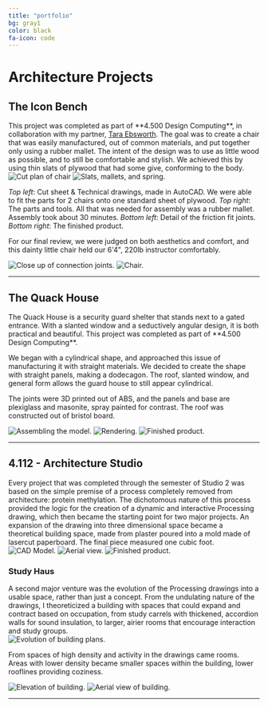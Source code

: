 ```yaml
---
title: "portfolio"
bg: gray1
color: black
fa-icon: code
---
```

<!-- 	row big column, row small column, row full column 
		use divs to make pictures of different sizes fit in one row	-->

<!-- =================================== DIGITAL PROJECTS  =====================================-->


<!--  TVOICE ===================================================================================-->


<!-- =================================== ARCHITECTURE  =========================================-->
<h1>Architecture Projects</h1>

<!-- ======================================THE ICON BENCH =====================================-->
<h2>The Icon Bench</h2>
This project was completed as part of **4.500 Design Computing**, in collaboration with my partner, <a href="http://ebsworth.tumblr.com">Tara Ebsworth</a>. The goal was to create a chair that was easily manufactured, out of common materials, and put together only using a rubber mallet. The intent of the design was to use as little wood as possible, and to still be comfortable and stylish. We achieved this by using thin slats of plywood that had some give, conforming to the body.

<div>
	<img class="row small column"  src="img/portfolio/chairDrawingsCutPlan.png" alt="Cut plan of chair" title="Cut Sheet and AutoCAD drawings"/>
	<img class="row big column" src="img/portfolio/chair0.png" alt="Slats, mallets, and spring." title="Slats, mallets, and spring."/>
</div>

*Top left*: Cut sheet & Technical drawings, made in AutoCAD. We were able to fit the parts for 2 chairs onto one standard sheet of plywood. 
*Top right*: The parts and tools. All that was needed for assembly was a rubber mallet. Assembly took about 30 minutes. *Bottom left*: Detail of the friction fit joints. *Bottom right*: The finished product. 

For our final review, we were judged on both aesthetics and comfort, and this dainty little chair held our 6'4", 220lb instructor comfortably.

<div>
	<img class="row big column" src="img/portfolio/chair2.png" alt="Close up of connection joints." title="Close up of connection joints."/>
	<img class="row small column" src="img/portfolio/chair1.png" alt="Chair." title="The finished product."/>
</div>

<p>
	<hr/>
</p>

<!-- ============================================ The Quack House ===============================-->
<h2>The Quack House</h2>
The Quack House is a security guard shelter that stands next to a gated entrance. With a slanted window and a seductively angular design, it is both practical and beautiful. This project was completed as part of **4.500 Design Computing**.

We began with a cylindrical shape, and approached this issue of manufacturing it with straight materials. We decided to create the shape with straight panels, making a dodecagon. The roof, slanted window, and general form allows the guard house to still appear cylindrical.

The joints were 3D printed out of ABS, and the panels and base are plexiglass and masonite, spray painted for contrast. The roof was constructed out of bristol board. 

<div>
	<img class="row small column" src="img/portfolio/ghouse_joint_assembly.png" alt="Assembling the model." title="Assembling the model."/>
	<img class="row small column" src="img/portfolio/ghouse_render.png" alt="Rendering." title="Rendering of the near-finished design.."/>
	<img class="row small column" src="img/portfolio/ghouse_front.png" alt="Finished product." title="The finished product."/>
</div>

<p>
	<hr/>
</p>

<!-- ======================================== Studio Projects ===================================-->
<h2>4.112 - Architecture Studio</h2>
Every project that was completed through the semester of Studio 2 was based on the simple premise of a process completely removed from architecture: protein methylation. The dichotomous nature of this process provided the logic for the creation of a dynamic and interactive Processing drawing, which then became the starting point for two major projects. An expansion of the drawing into three dimensional space became a theoretical building space, made from plaster poured into a mold made of lasercut paperboard. The final piece measured one cubic foot. 

<div>
	<img class="row small column" src="img/portfolio/studio.CAD.png" alt="CAD Model." title="CAD model of building space."/>
	<img class="row small column" src="img/portfolio/studio1.3.JPG" alt="Aerial view." title="Aerial view of building space."/>
	<img class="row small column" src="img/portfolio/studio1.1.JPG" alt="Finished product." title="Elevation of building space."/>
</div>

<h3>Study Haus</h3>
A second major venture was the evolution of the Processing drawings into a usable space, rather than just a concept. From the undulating nature of the drawings, I theoreticized a building with spaces that could expand and contract based on occupation, from study carrels with thickened, accordion walls for sound insulation, to larger, airier rooms that encourage interaction and study groups. 

<div>
	<img class="row full column" src="img/portfolio/studio.evolution.png" alt="Evolution of building plans." title="Evolution from Processing drawing stills to building plan.">
</div>

From spaces of high density and activity in the drawings came rooms. Areas with lower density became smaller spaces within the building, lower rooflines providing coziness. 

<div>
	<img class="row big column" src="img/portfolio/studio.elevation.png" alt="Elevation of building." title="Elevation of Study Haus">
	<img class="row small column" src="img/portfolio/studio.CAD.building.png" alt="Aerial view of building." title="Aerial of Study Haus">
</div>


<p>
	<hr/>
</p>